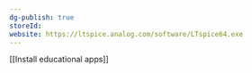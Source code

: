 ```yaml
---
dg-publish: true
storeId: 
website: https://ltspice.analog.com/software/LTspice64.exe
---
```


[[Install educational apps]]